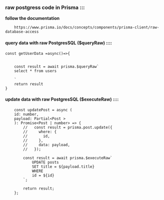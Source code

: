 ### raw postgress code in Prisma :::

**follow the documentation**

        https://www.prisma.io/docs/concepts/components/prisma-client/raw-database-access

#### query data with raw PostgresSQL ($queryRaw) ::::

    const getUserData =async()=>{


        const result = await prisma.$queryRaw`
        select * from users

        `
        return result
    }

#### update data with raw PostgresSQL ($executeRaw) ::::

        const updatePost = async (
        id: number,
        payload: Partial<Post >
        ): Promise<Post | number> => {
            //   const result = prisma.post.update({
            //     where: {
            //       id,
            //     },
            //     data: payload,
            //   });

            const result = await prisma.$executeRaw`
                UPDATE posts
                SET title = ${payload.title}
                WHERE
                id = ${id}
            `;

            return result;
        };
